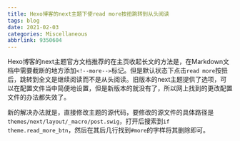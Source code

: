 ```yaml
---
title: Hexo博客的next主题下使read more按扭跳转到从头阅读
tags: blog
date: 2021-02-03
categories: Miscellaneous
abbrlink: 9350604
---
```


Hexo博客的next主题官方文档推荐的在主页收起长文的方法是，在Markdown文档中需要截断的地方添加`<!--more-->`标记。但是默认状态下点击`read more`按扭后，跳转到全文是继续阅读而不是从头阅读。旧版本的next主题提供了选项，可以在配置文件当中简便地设置，但是新版本的就没有了，所以网上找到的更改配置文件的办法都失效了。

新的解决办法就是，直接修改主题的源代码，要修改的源文件的具体路径是`themes/next/layout/_macro/post.swig`，打开后搜索到`if theme.read_more_btn`，然后在其后几行找到`#more`的字样将其删除即可。
